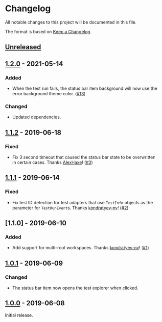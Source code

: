 # Changelog
All notable changes to this project will be documented in this file.

The format is based on [Keep a Changelog](https://keepachangelog.com/en/1.0.0/).

## [Unreleased]

## [1.2.0] - 2021-05-14
### Added
- When the test run fails, the status bar item background will now use the error background theme color. ([#13](https://github.com/connorshea/vscode-test-explorer-status-bar/pull/13))

### Changed
- Updated dependencies.

## [1.1.2] - 2019-06-18
### Fixed
- Fix 3 second timeout that caused the status bar state to be overwritten in certain cases. Thanks [AlexHaxe](https://github.com/AlexHaxe)! ([#3](https://github.com/connorshea/vscode-test-explorer-status-bar/pull/3))

## [1.1.1] - 2019-06-14
### Fixed
- Fix test ID detection for test adapters that use `TestInfo` objects as the parameter for `TestRunEvent`s. Thanks [kondratyev-nv](https://github.com/kondratyev-nv)! ([#2](https://github.com/connorshea/vscode-test-explorer-status-bar/pull/2))

## [1.1.0] - 2019-06-10
### Added
- Add support for multi-root workspaces. Thanks [kondratyev-nv](https://github.com/kondratyev-nv)! ([#1](https://github.com/connorshea/vscode-test-explorer-status-bar/pull/1))

## [1.0.1] - 2019-06-09
### Changed
- The status bar item now opens the test explorer when clicked.

## [1.0.0] - 2019-06-08

Initial release.

[Unreleased]: https://github.com/connorshea/vscode-test-explorer-status-bar/compare/v1.2.0...HEAD
[1.2.0]: https://github.com/connorshea/vscode-test-explorer-status-bar/compare/v1.1.2...v1.2.0
[1.1.2]: https://github.com/connorshea/vscode-test-explorer-status-bar/compare/v1.1.1...v1.1.2
[1.1.1]: https://github.com/connorshea/vscode-test-explorer-status-bar/compare/v1.1.0...v1.1.1
[1.0.1]: https://github.com/connorshea/vscode-test-explorer-status-bar/compare/v1.0.1...v1.1.0
[1.0.1]: https://github.com/connorshea/vscode-test-explorer-status-bar/compare/v1.0.0...v1.0.1
[1.0.0]: https://github.com/connorshea/vscode-test-explorer-status-bar/compare/9804111ef54c0c99de1400038b42195efb4e133c...v1.0.0
